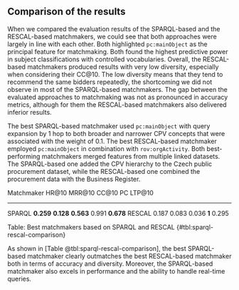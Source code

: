## Comparison of the results

When we compared the evaluation results of the SPARQL-based and the RESCAL-based matchmakers, we could see that both approaches were largely in line with each other.
Both highlighted `pc:mainObject` as the principal feature for matchmaking.
Both found the highest predictive power in subject classifications with controlled vocabularies.
Overall, the RESCAL-based matchmakers produced results with very low diversity, especially when considering their CC@10.
The low diversity means that they tend to recommend the same bidders repeatedly, the shortcoming we did not observe in most of the SPARQL-based matchmakers.
The gap between the evaluated approaches to matchmaking was not as pronounced in accuracy metrics, although for them the RESCAL-based matchmakers also delivered inferior results.

The best SPARQL-based matchmaker used `pc:mainObject` with query expansion by 1 hop to both broader and narrower CPV concepts that were associated with the weight of 0.1.
The best RESCAL-based matchmaker employed `pc:mainObject` in combination with `rov:orgActivity`.
Both best-performing matchmakers merged features from multiple linked datasets.
The SPARQL-based one added the CPV hierarchy to the Czech public procurement dataset, while the RESCAL-based one combined the procurement data with the Business Register.

Matchmaker     HR@10    MRR@10     CC@10    PC    LTP@10
---------- --------- --------- --------- ----- ---------
SPARQL     **0.259** **0.128** **0.563** 0.991 **0.678**
RESCAL         0.187     0.083     0.036 **1**     0.295

Table: Best matchmakers based on SPARQL and RESCAL {#tbl:sparql-rescal-comparison}

As shown in [Table @tbl:sparql-rescal-comparison], the best SPARQL-based matchmaker clearly outmatches the best RESCAL-based matchmaker both in terms of accuracy and diversity.
Moreover, the SPARQL-based matchmaker also excels in performance and the ability to handle real-time queries.
